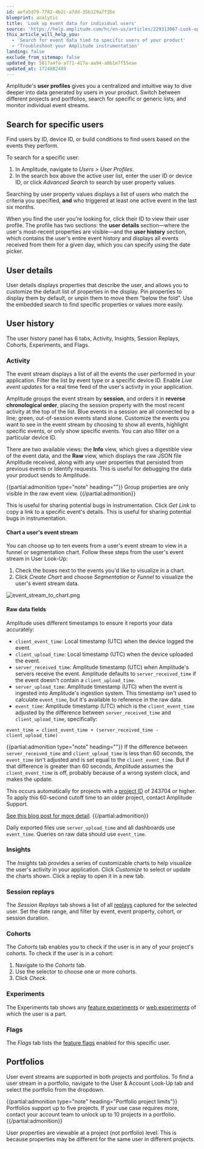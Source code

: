 ```yaml
---
id: aefa5d79-7782-4b2c-a7dd-35b129a7f35e
blueprint: analytic
title: 'Look up event data for individual users'
source: 'https://help.amplitude.com/hc/en-us/articles/229313067-Look-up-event-data-for-individual-users'
this_article_will_help_you:
  - 'Search for event data tied to specific users of your product'
  - 'Troubleshoot your Amplitude instrumentation'
landing: false
exclude_from_sitemap: false
updated_by: 5817a4fa-a771-417a-aa94-a0b1e7f55eae
updated_at: 1724882489
---
```

Amplitude's **user profiles** gives you a centralized and intuitive way to dive deeper into data generated by users in your product. Switch between different projects and portfolios, search for specific or generic lists, and monitor individual event streams.

## Search for specific users

Find users by ID, device ID, or build conditions to find users based on the events they perform.

To search for a specific user:

1. In Amplitude, navigate to *Users > User Profiles*.
2. In the search box above the active user list, enter the user ID or device ID, or click *Advanced Search* to search by user property values.
  
Searching by user property values displays a list of users who match the criteria you specified, **and** who triggered at least one active event in the last six months.

When you find the user you're looking for, click their ID to view their user profile. The profile has two sections: the **user details** section—where the user's most-recent properties are visible—and the **user history** section, which contains the user's entire event history and displays all events received from them for a given day, which you can specify using the date picker.

## User details

User details displays properties that describe the user, and allows you to customize the default list of properties in the display. Pin properties to display them by default, or unpin them to move them "below the fold". Use the embedded search to find specific properties or values more easily.

## User history

The user history panel has 6 tabs, Activity, Insights, Session Replays, Cohorts, Experiments, and Flags. 

### Activity

The event stream displays a list of all the events the user performed in your application. Filter the list by event type or a specific device ID. Enable *Live event updates* for a real time feed of the user's activity in your application.

Amplitude groups the event stream by **session**, and orders it in **reverse chronological order**, placing the session property with the most recent activity at the top of the list. Blue events in a session are all connected by a line; green, out-of-session events stand alone. Customize the events you want to see in the event stream by choosing to show all events, highlight specific events, or only show specific events. You can also filter on a particular device ID.

There are two available views: the **Info** view, which gives a digestible view of the event data, and the **Raw** view, which displays the raw JSON file Amplitude received, along with any user properties that persisted from previous events or Identify requests. This is useful for debugging the data your product sends to Amplitude.

{{partial:admonition type="note" heading=""}}
Group properties are only visible in the raw event view.
{{/partial:admonition}}

This is useful for sharing potential bugs in instrumentation. Click *Get Link* to copy a link to a specific event's details. This is useful for sharing potential bugs in instrumentation.

#### Chart a user's event stream

You can choose up to ten events from a user's event stream to view in a funnel or segmentation chart. Follow these steps from the user's event stream in User Look-Up:

1. Check the boxes next to the events you'd like to visualize in a chart.
2. Click *Create Chart* and choose *Segmentation* or *Funnel* to visualize the user's event stream data.

![event_stream_to_chart.png](/docs/output/img/analytics/event_stream_to_chart.png)

#### Raw data fields

Amplitude uses different timestamps to ensure it reports your data accurately:

* `client_event_time`: Local timestamp (UTC) when the device logged the event.
* `client_upload_time`: Local timestamp (UTC) when the device uploaded the event.
* `server_received_time`: Amplitude timestamp (UTC) when Amplitude's servers receive the event. Amplitude defaults to `server_received_time` if the event doesn't contain a `client_upload_time`.
* `server_upload_time`: Amplitude timestamp (UTC) when the event is ingested into Amplitude's ingestion system. This timestamp isn't used to calculate `event_time`, but it's available to reference in the raw data.
* `event_time`: Amplitude timestamp (UTC) which is the `client_event_time` adjusted by the difference between `server_received_time` and `client_upload_time`, specifically:

```
event_time = client_event_time + (server_received_time - client_upload_time)
```

{{partial:admonition type="note" heading=""}}
If the difference between `server_received_time` and `client_upload_time` is less than 60 seconds, the `event_time` isn't adjusted and is set equal to the `client_event_time`. But if that difference is greater than 60 seconds, Amplitude assumes the `client_event_time` is off, probably because of a wrong system clock, and makes the update.

This occurs automatically for projects with a [project ID](/docs/admin/account-management/manage-orgs-projects#view-and-edit-your-project-information) of 243704 or higher. To apply this 60-second cutoff time to an older project, contact Amplitude Support.

[See this blog post for more detail](https://amplitude.com/blog/dont-trust-client-data).
{{/partial:admonition}}

Daily exported files use `server_upload_time` and all dashboards use `event_time`. Queries on raw data should use `event_time`.

### Insights

The *Insights* tab provides a series of customizable charts to help visualize the user's activity in your application. Click *Customize* to select or update the charts shown. Click a replay to open it in a new tab.

### Session replays

The *Session Replays* tab shows a list of all [replays](/docs/session-replay) captured for the selected user. Set the date range, and filter by event, event property, cohort, or session duration.

### Cohorts

The *Cohorts* tab enables you to check if the user is in any of your project's cohorts. To check if the user is in a cohort:

1. Navigate to the *Cohorts* tab.
2. Use the selector to choose one or more cohorts.
3. Click *Check*.

### Experiments

The Experiments tab shows any [feature experiments](/docs/feature-experiment) or [web experiments](/docs/web-experiment) of which the user is a part.

### Flags

The *Flags* tab lists the [feature flags](/docs/feature-experiment/workflow/feature-flag-rollouts) enabled for this specific user.

## Portfolios

User event streams are supported in both projects and portfolios. To find a user stream in a portfolio, navigate to the User & Account Look-Up tab and select the portfolio from the dropdown.

{{partial:admonition type="note" heading="Portfolio project limits"}}
Portfolios support up to five projects. If your use case requires more, contact your account team to unlock up to 10 projects in a portfolio.
{{/partial:admonition}}

User properties are viewable at a project (not portfolio) level. This is because properties may be different for the same user in different projects.